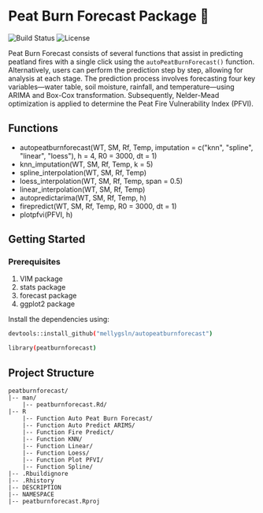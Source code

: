 # Peat Burn Forecast Package 🌟
![Build Status](https://img.shields.io/badge/build-passing-brightgreen) ![License](https://img.shields.io/badge/license-MIT-blue)

Peat Burn Forecast consists of several functions that assist in predicting peatland fires with a single click using the `autoPeatBurnForecast()` function. Alternatively, users can perform the prediction step by step, allowing for analysis at each stage. The prediction process involves forecasting four key variables—water table, soil moisture, rainfall, and temperature—using ARIMA and Box-Cox transformation. Subsequently, Nelder-Mead optimization is applied to determine the Peat Fire Vulnerability Index (PFVI).

## Functions
- autopeatburnforecast(WT, SM, Rf, Temp, imputation = c("knn", "spline", "linear", "loess"), h = 4, R0 = 3000, dt = 1)
- knn_imputation(WT, SM, Rf, Temp, k = 5)
- spline_interpolation(WT, SM, Rf, Temp)
- loess_interpolation(WT, SM, Rf, Temp, span = 0.5)
- linear_interpolation(WT, SM, Rf, Temp)
- autopredictarima(WT, SM, Rf, Temp, h)
- firepredict(WT, SM, Rf, Temp, R0 = 3000, dt = 1)
- plotpfvi(PFVI, h)

## Getting Started
### Prerequisites
1. VIM package
2. stats package
3. forecast package
4. ggplot2 package

Install the dependencies using:
```bash
devtools::install_github("mellygsln/autopeatburnforecast")

library(peatburnforecast)
```

## Project Structure
```
peatburnforecast/
|-- man/                     
    |-- peatburnforecast.Rd/
|-- R                
    |-- Function Auto Peat Burn Forecast/
    |-- Function Auto Predict ARIMS/
    |-- Function Fire Predict/
    |-- Function KNN/
    |-- Function Linear/
    |-- Function Loess/
    |-- Function Plot PFVI/
    |-- Function Spline/
|-- .Rbuildignore                
|-- .Rhistory                        
|-- DESCRIPTION
|-- NAMESPACE
|-- peatburnforecast.Rproj
```


